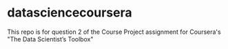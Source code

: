 datasciencecoursera
===================

This repo is for question 2 of the Course Project assignment for Coursera's "The Data Scientist’s Toolbox"
